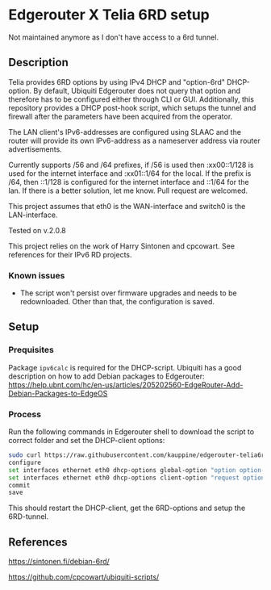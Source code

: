 # Edgerouter X Telia 6RD setup

Not maintained anymore as I don't have access to a 6rd tunnel.

## Description

Telia provides 6RD options by using IPv4 DHCP and "option-6rd" DHCP-option. By default, Ubiquiti Edgerouter does not query that option and therefore has to be configured either through CLI or GUI.
Additionally, this repository provides a DHCP post-hook script, which setups the tunnel and firewall after the parameters have been acquired from the operator.

The LAN client's IPv6-addresses are configured using SLAAC and the router will provide its own IPv6-address as a nameserver address via router advertisements.

Currently supports /56 and /64 prefixes, if /56 is used then :xx00::1/128 is used for the internet interface and :xx01::1/64 for the local. If the prefix is /64, then ::1/128 is configured for the internet interface and ::1/64 for the lan.
If there is a better solution, let me know. Pull request are welcomed.

This project assumes that eth0 is the WAN-interface and switch0 is the LAN-interface.

Tested on v.2.0.8

This project relies on the work of Harry Sintonen and cpcowart. See references for their IPv6 RD projects.

### Known issues

* The script won't persist over firmware upgrades and needs to be redownloaded. Other than that, the configuration is saved.

## Setup

### Prequisites

Package ```ipv6calc``` is required for the DHCP-script.
Ubiquiti has a good description on how to add Debian packages to Edgerouter:
<https://help.ubnt.com/hc/en-us/articles/205202560-EdgeRouter-Add-Debian-Packages-to-EdgeOS>

### Process

Run the following commands in Edgerouter shell to download the script to correct folder and set the DHCP-client options:

```bash
sudo curl https://raw.githubusercontent.com/kauppine/edgerouter-telia6rd/master/option-6rd.sh -o /etc/dhcp3/dhclient-exit-hooks.d/option-6rd
configure
set interfaces ethernet eth0 dhcp-options global-option "option option-6rd code 212 = { integer 8, integer 8, integer 16, integer 16, integer 16, integer 16, integer 16, integer 16, integer 16, integer 16, array of ip-address };"
set interfaces ethernet eth0 dhcp-options client-option "request option-6rd;"
commit
save
```

This should restart the DHCP-client, get the 6RD-options and setup the 6RD-tunnel.

## References

<https://sintonen.fi/debian-6rd/>

<https://github.com/cpcowart/ubiquiti-scripts/>
